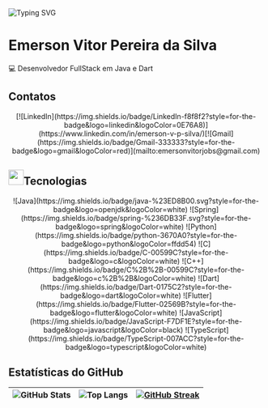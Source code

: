 <img src="https://readme-typing-svg.demolab.com?font=Poppins&size=44&height=100&duration=1600&pause=1000&color=1e5ad1&width=750&lines=Olá+mundo;+meu+nome+é+Emerson;+sou+de+Brasília;+e+sou+desenvolvedor...;...Java+Dart+Python." alt="Typing SVG" style="max-width: 100%;">

# Emerson Vitor Pereira da Silva

💻 Desenvolvedor FullStack em Java e Dart

## Contatos
<div style="text-align: center;">
[![LinkedIn](https://img.shields.io/badge/LinkedIn-f8f8f2?style=for-the-badge&logo=linkedin&logoColor=0E76A8)](https://www.linkedin.com/in/emerson-v-p-silva/)[![Gmail](https://img.shields.io/badge/Gmail-333333?style=for-the-badge&logo=gmail&logoColor=red)](mailto:emersonvitorjobs@gmail.com)
</div>

##  <img src="https://user-images.githubusercontent.com/74038190/206662607-d9e7591e-bbf9-42f9-9386-29efc927bc16.gif" width="30px" height="30px">Tecnologias
<div style="text-align: center;">
 ![Java](https://img.shields.io/badge/java-%23ED8B00.svg?style=for-the-badge&logo=openjdk&logoColor=white)  ![Spring](https://img.shields.io/badge/spring-%236DB33F.svg?style=for-the-badge&logo=spring&logoColor=white) ![Python](https://img.shields.io/badge/python-3670A0?style=for-the-badge&logo=python&logoColor=ffdd54)  
  ![C](https://img.shields.io/badge/C-00599C?style=for-the-badge&logo=c&logoColor=white) ![C++](https://img.shields.io/badge/C%2B%2B-00599C?style=for-the-badge&logo=c%2B%2B&logoColor=white)  ![Dart](https://img.shields.io/badge/Dart-0175C2?style=for-the-badge&logo=dart&logoColor=white) 
  ![Flutter](https://img.shields.io/badge/Flutter-02569B?style=for-the-badge&logo=flutter&logoColor=white)   ![JavaScript](https://img.shields.io/badge/JavaScript-F7DF1E?style=for-the-badge&logo=javascript&logoColor=black)    ![TypeScript](https://img.shields.io/badge/TypeScript-007ACC?style=for-the-badge&logo=typescript&logoColor=white)  

</div>
 
## Estatísticas do GitHub

| ![GitHub Stats](https://github-readme-stats.vercel.app/api?username=Emerson-Vitor&show_icons=true&hide=contribs,prs&cache_seconds=86400&theme=aura) | ![Top Langs](https://github-readme-stats-git-masterrstaa-rickstaa.vercel.app/api/top-langs/?username=Emerson-Vitor&bg_color=000&border_color=30A3DC&title_color=E94D5F&text_color=FFF) | [![GitHub Streak](https://streak-stats.demolab.com/?user=Emerson-Vitor&theme=bear&background=000&border=30A3DC&dates=FFF)](https://git.io/streak-stats) |
|---|----|------|
